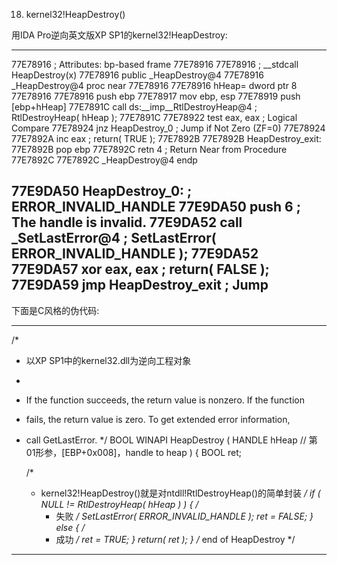 18) kernel32!HeapDestroy()

用IDA Pro逆向英文版XP SP1的kernel32!HeapDestroy:

--------------------------------------------------------------------------
77E78916 ; Attributes: bp-based frame
77E78916
77E78916 ; __stdcall HeapDestroy(x)
77E78916     public _HeapDestroy@4
77E78916 _HeapDestroy@4 proc near
77E78916
77E78916 hHeap= dword ptr  8
77E78916
77E78916     push ebp
77E78917     mov ebp, esp
77E78919     push [ebp+hHeap]
77E7891C     call ds:__imp__RtlDestroyHeap@4     ; RtlDestroyHeap( hHeap );
77E7891C
77E78922     test eax, eax                       ; Logical Compare
77E78924     jnz HeapDestroy_0                   ; Jump if Not Zero (ZF=0)
77E78924
77E7892A     inc eax                             ; return( TRUE );
77E7892B
77E7892B HeapDestroy_exit:
77E7892B     pop ebp
77E7892C     retn 4                              ; Return Near from Procedure
77E7892C
77E7892C _HeapDestroy@4 endp

77E9DA50 HeapDestroy_0:                          ; ERROR_INVALID_HANDLE
77E9DA50     push 6                              ; The handle is invalid.
77E9DA52     call _SetLastError@4                ; SetLastError( ERROR_INVALID_HANDLE );
77E9DA52
77E9DA57     xor eax, eax                        ; return( FALSE );
77E9DA59     jmp HeapDestroy_exit                ; Jump
--------------------------------------------------------------------------

下面是C风格的伪代码:

--------------------------------------------------------------------------
/*
 * 以XP SP1中的kernel32.dll为逆向工程对象
 *
 * If the function succeeds, the return value is nonzero. If the function
 * fails, the return value is zero. To get extended error information,
 * call GetLastError.
 */
BOOL WINAPI HeapDestroy
(
    HANDLE  hHeap   // 第01形参，[EBP+0x008]，handle to heap
)
{
    BOOL    ret;

    /*
     * kernel32!HeapDestroy()就是对ntdll!RtlDestroyHeap()的简单封装
     */
    if ( NULL != RtlDestroyHeap( hHeap ) )
    {
        /*
         * 失败
         */
        SetLastError( ERROR_INVALID_HANDLE );
        ret = FALSE;
    }
    else
    {
        /*
         * 成功
         */
        ret = TRUE;
    }
    return( ret );
}  /* end of HeapDestroy */
--------------------------------------------------------------------------